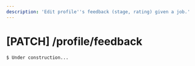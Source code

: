 ```yaml
---
description: 'Edit profile''s feedback (stage, rating) given a job.'
---
```


# \[PATCH\] /profile/feedback



```
$ Under construction...
```

